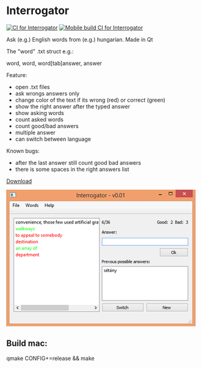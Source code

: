 # Interrogator

[![CI for Interrogator](https://github.com/bycym/Interrogator/actions/workflows/main.yml/badge.svg)](https://github.com/bycym/Interrogator/actions/workflows/main.yml) [![Mobile build CI for Interrogator](https://github.com/bycym/Interrogator/actions/workflows/mobile.yml/badge.svg)](https://github.com/bycym/Interrogator/actions/workflows/mobile.yml)

Ask (e.g.) English words from (e.g.) hungarian. Made in Qt

The "word" .txt struct e.g.:

word, word, word[tab]answer, answer

Feature:
- open .txt files
- ask wrongs answers only
- change color of the text if its wrong (red) or correct (green)
- show the right answer after the typed answer
- show asking words
- count asked words
- count good/bad answers
- multiple answer
- can switch between language

Known bugs:
- after the last answer still count good bad answers
- there is some spaces in the right answers list

[Download](https://arcsibo.gumroad.com/l/ZvJvu)

![alt tag](https://github.com/arcsibo/Interrogator/blob/master/screenshot.png)


## Build mac:
qmake CONFIG+=release && make
